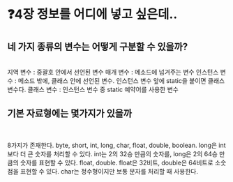 # ❓4장 정보를 어디에 넣고 싶은데..
   
## 네 가지 종류의 변수는 어떻게 구분할 수 있을까?
<br>
지역 변수 : 중괄호 안에서 선언된 변수
매개 변수 : 메소드에 넘겨주는 변수
인스턴스 변수 : 메소드 밖에, 클래스 안에 선언된 변수.
인스턴스 변수 앞에 static을 붙이면 클래스 변수다.
클래스 변수 : 인스턴스 변수 중 static 예약어를 사용한 변수

<br>

## 기본 자료형에는 몇가지가 있을까     
<br>

 8가지가 존재한다. 
 byte, short, int, long, char, float, double, boolean.
 long은 int보다 더 큰 숫자를 처리할 수 있다. int는 2의 32승 만큼의 숫자를, long은 2의 64승 만큼의 숫자를 표현할 수 있다.
 float, double. float은 32비트, double은 64비트로 소숫점을 표현할 수 있다.
 char는 정수형이지만 보통 문자를 처리할 때 사용한다.
<br>
